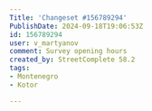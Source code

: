 ```yaml
---
Title: 'Changeset #156789294'
PublishDate: 2024-09-18T19:06:53Z
id: 156789294
user: v_martyanov
comment: Survey opening hours
created_by: StreetComplete 58.2
tags:
- Montenegro
- Kotor

---
```


